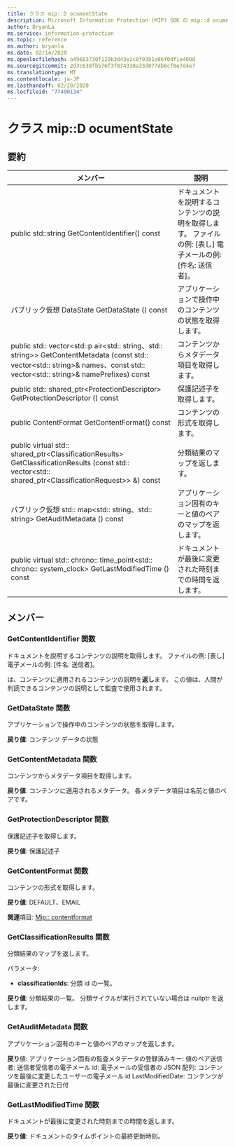 ```yaml
---
title: クラス mip::D ocumentState
description: Microsoft Information Protection (MIP) SDK の mip::d ocumentstate クラスについて説明します。
author: BryanLa
ms.service: information-protection
ms.topic: reference
ms.author: bryanla
ms.date: 02/14/2020
ms.openlocfilehash: a49683730f120b3d43e2c8f9381a86f0df1a400d
ms.sourcegitcommit: 2d3c638fb576f3f074330a33d077db0cf0e7d4e7
ms.translationtype: MT
ms.contentlocale: ja-JP
ms.lasthandoff: 02/20/2020
ms.locfileid: "77490134"
---
```

# <a name="class-mipdocumentstate"></a>クラス mip::D ocumentState 
  
## <a name="summary"></a>要約
 メンバー                        | 説明                                
--------------------------------|---------------------------------------------
public std::string GetContentIdentifier() const  |  ドキュメントを説明するコンテンツの説明を取得します。 ファイルの例: [表し] 電子メールの例: [件名: 送信者]。
パブリック仮想 DataState GetDataState () const  |  アプリケーションで操作中のコンテンツの状態を取得します。
public std:: vector\<std::p air\<std:: string、std:: string\>\> GetContentMetadata (const std:: vector\<std:: string\>& names、const std:: vector\<std:: string\>& namePrefixes) const  |  コンテンツからメタデータ項目を取得します。
public std:: shared_ptr\<ProtectionDescriptor\> GetProtectionDescriptor () const  |  保護記述子を取得します。
public ContentFormat GetContentFormat() const  |  コンテンツの形式を取得します。
public virtual std:: shared_ptr\<ClassificationResults\> GetClassificationResults (const std:: vector\<std:: shared_ptr\<ClassificationRequest\>\> &) const  |  分類結果のマップを返します。
パブリック仮想 std:: map\<std:: string、std:: string\> GetAuditMetadata () const  |  アプリケーション固有のキーと値のペアのマップを返します。
public virtual std:: chrono:: time_point\<std:: chrono:: system_clock\> GetLastModifiedTime () const  |  ドキュメントが最後に変更された時刻までの時間を返します。
  
## <a name="members"></a>メンバー
  
### <a name="getcontentidentifier-function"></a>GetContentIdentifier 関数
ドキュメントを説明するコンテンツの説明を取得します。 ファイルの例: [表し] 電子メールの例: [件名: 送信者]。

  
は、コンテンツに適用されるコンテンツの説明を**返し**ます。
この値は、人間が判読できるコンテンツの説明として監査で使用されます。
  
### <a name="getdatastate-function"></a>GetDataState 関数
アプリケーションで操作中のコンテンツの状態を取得します。

  
**戻り値**: コンテンツ データの状態
  
### <a name="getcontentmetadata-function"></a>GetContentMetadata 関数
コンテンツからメタデータ項目を取得します。

  
**戻り値**: コンテンツに適用されるメタデータ。 各メタデータ項目は名前と値のペアです。
  
### <a name="getprotectiondescriptor-function"></a>GetProtectionDescriptor 関数
保護記述子を取得します。

  
**戻り値**: 保護記述子
  
### <a name="getcontentformat-function"></a>GetContentFormat 関数
コンテンツの形式を取得します。

  
**戻り値**: DEFAULT、EMAIL 
  
**関連**項目: [Mip:: contentformat](mip-enums-and-structs.md#contentformat-enum)
  
### <a name="getclassificationresults-function"></a>GetClassificationResults 関数
分類結果のマップを返します。

パラメータ:  
* **classificationIds**: 分類 id の一覧。 



  
**戻り値**: 分類結果の一覧。 分類サイクルが実行されていない場合は nullptr を返します。
  
### <a name="getauditmetadata-function"></a>GetAuditMetadata 関数
アプリケーション固有のキーと値のペアのマップを返します。

  
**戻り**値: アプリケーション固有の監査メタデータの登録済みキー: 値のペア送信者: 送信者受信者の電子メール id: 電子メールの受信者の JSON 配列: コンテンツを最後に変更したユーザーの電子メール id LastModifiedDate: コンテンツが最後に変更された日付
  
### <a name="getlastmodifiedtime-function"></a>GetLastModifiedTime 関数
ドキュメントが最後に変更された時刻までの時間を返します。

  
**戻り値**: ドキュメントのタイムポイントの最終更新時刻。